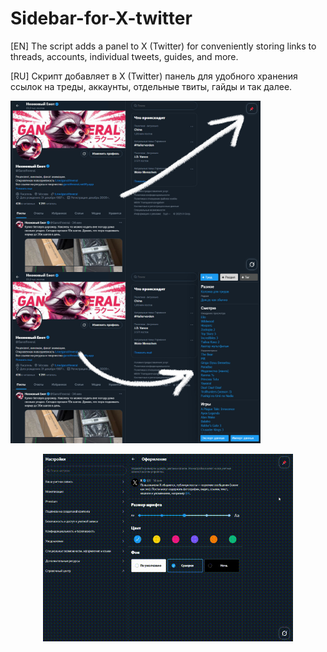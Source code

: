 # Sidebar-for-X-twitter
[EN] The script adds a panel to X (Twitter) for conveniently storing links to threads, accounts, individual tweets, guides, and more.

[RU] Скрипт добавляет в X (Twitter) панель для удобного хранения ссылок на треды, аккаунты, отдельные твиты, гайды и так далее.

<img src="https://github.com/GanstFeveral/Sidebar-for-X-twitter/blob/main/images/sidebar2.jpg" width="400px" style="float:left;"> <img src="https://github.com/GanstFeveral/Sidebar-for-X-twitter/blob/main/images/sidebar.jpg" width="400px">

<center><img src="https://github.com/GanstFeveral/Sidebar-for-X-twitter/blob/main/images/twitter-preview.gif" width="400px"></center>
